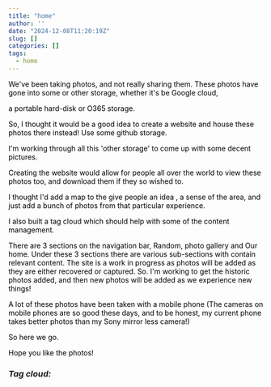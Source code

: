 ```yaml
---
title: "home"
author: ''
date: "2024-12-08T11:20:19Z"
slug: []
categories: []
tags: 
  - home
---
```


<link rel="stylesheet" href="styles.css" />

<style>
.main{
color: black;
}


</style>

<body>

<div class="main">
<p>

We've been taking photos, and not really sharing them. These photos have gone into some or other storage, whether it's be Google cloud, 

a portable hard-disk or O365 storage.

So, I thought it would be a good idea to create a website and house these photos there instead! Use some github storage.

I'm working through all this 'other storage' to come up with some decent pictures.



Creating the website would allow for people all over the world to view these photos too, and download them if they so wished to.

I thought I'd add a map to the give people an idea , a sense of the area, and just add a bunch of photos from that particular experience.

I also built a tag cloud which should help with some of the content management.

There are 3 sections on the navigation bar, Random, photo gallery and Our home. Under these 3 sections there are various sub-sections with 
contain relevant content. The site is a work in progress as photos will be added as they are either recovered or captured. So. I'm working 
to get the historic photos added, and then new photos will be added as we experience new things! 


A lot of these photos have been taken with a mobile phone (The cameras on mobile phones are so good these days, 
and to be honest, my current phone takes better photos than my Sony mirror less camera!)



So here we go.

Hope you like the photos!














</p>





</div>



</body>
























<h3><b><i>
Tag cloud:
</i></b></h3>
</body>
</head>
</html>



 
